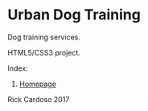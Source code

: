 # Urban Dog Training
Dog training services.

HTML5/CSS3 project.

Index:
1. [Homepage](http://rothierdesign.com/projects/urbandogtraining/01_Homepage_001g.html)

Rick Cardoso
2017
